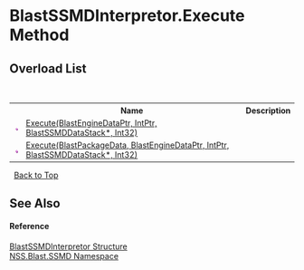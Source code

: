 # BlastSSMDInterpretor.Execute Method 
 


## Overload List
&nbsp;<table><tr><th></th><th>Name</th><th>Description</th></tr><tr><td>![Public method](media/pubmethod.gif "Public method")</td><td><a href="M_NSS_Blast_SSMD_BlastSSMDInterpretor_Execute">Execute(BlastEngineDataPtr, IntPtr, BlastSSMDDataStack*, Int32)</a></td><td></td></tr><tr><td>![Public method](media/pubmethod.gif "Public method")</td><td><a href="M_NSS_Blast_SSMD_BlastSSMDInterpretor_Execute_1">Execute(BlastPackageData, BlastEngineDataPtr, IntPtr, BlastSSMDDataStack*, Int32)</a></td><td></td></tr></table>&nbsp;
<a href="#blastssmdinterpretor.execute-method">Back to Top</a>

## See Also


#### Reference
<a href="T_NSS_Blast_SSMD_BlastSSMDInterpretor">BlastSSMDInterpretor Structure</a><br /><a href="N_NSS_Blast_SSMD">NSS.Blast.SSMD Namespace</a><br />